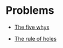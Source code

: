 # Problems


 - [The five whys](../The%20five%20whys/index.md)
    
 - [The rule of holes](../The%20rule%20of%20holes/index.md)
    

